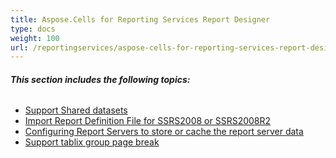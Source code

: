```yaml
---
title: Aspose.Cells for Reporting Services Report Designer
type: docs
weight: 100
url: /reportingservices/aspose-cells-for-reporting-services-report-designer/
---
```


###### **This section includes the following topics:** 
- [Support Shared datasets](/cells/reportingservices/support-shared-datasets/)
- [Import Report Definition File for SSRS2008 or SSRS2008R2](/cells/reportingservices/import-report-definition-file-for-ssrs2008-or-ssrs2008r2/)
- [Configuring Report Servers to store or cache the report server data](/cells/reportingservices/configuring-report-servers-to-store-or-cache-the-report-server-data/)
- [Support tablix group page break](/cells/reportingservices/support-tablix-group-page-break/)
